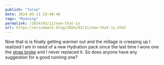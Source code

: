 ```yaml
---
publish: "false"
date: 2024-03-11 19:48:46
tags: "Running"
permalink: /2024/03/11/now-that-is
url: https://ericmwalk.blog/2024/03/11/now-that-is.html
---
```


Now that is is finally getting warmer out and the millage is creeping up I realized I am in need of a new Hydration pack since the last time I wore one the [strap broke](https://ericmwalk.blog/2022/09/18/didnt-go-as.html) and I never replaced it. So does anyone have any suggestion for a good running one?